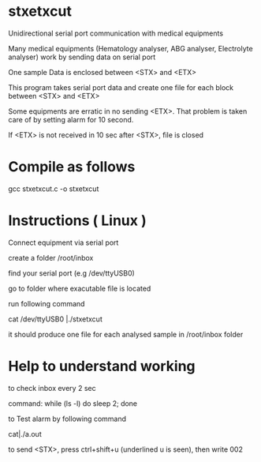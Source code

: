 # stxetxcut
Unidirectional serial port communication with medical equipments

Many medical equipments (Hematology analyser, ABG analyser, Electrolyte analyser) work by sending data on serial port  

One sample Data is enclosed between \<STX\> and \<ETX\>
  
This program takes serial port data and create one file for each block between \<STX\> and \<ETX\>
  
Some equipments are erratic in no sending \<ETX\>. That problem is taken care of by setting alarm for 10 second.

If \<ETX\> is not received in 10 sec after \<STX\>, file is closed
  
# Compile as follows

gcc stxetxcut.c -o stxetxcut

# Instructions ( Linux )

Connect equipment via serial port

create a folder /root/inbox

find your serial port (e.g /dev/ttyUSB0)

go to folder where exacutable file is located

run following command

cat /dev/ttyUSB0 |./stxetxcut

it should produce one file for each analysed sample in /root/inbox folder


# Help to understand working
to check inbox every 2 sec

command: while (ls -l) do sleep 2; done

to Test alarm by following command

cat|./a.out

to send \<STX\>, press ctrl+shift+u (underlined u is seen), then write 002


